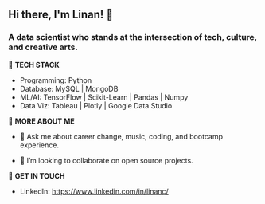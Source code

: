## Hi there, I'm Linan! 👋
### A data scientist who stands at the intersection of tech, culture, and creative arts.

🧰 **TECH STACK**
- Programming: Python
- Database: MySQL | MongoDB
- ML/AI: TensorFlow | Scikit-Learn | Pandas | Numpy 
- Data Viz: Tableau | Plotly | Google Data Studio

🐰 **MORE ABOUT ME**

- 💬 Ask me about career change, music, coding, and bootcamp experience. 

- 👯 I’m looking to collaborate on open source projects.

💌 **GET IN TOUCH**
- LinkedIn: https://www.linkedin.com/in/linanc/


<!--
**linanpy/linanpy** is a ✨ _special_ ✨ repository because its `README.md` (this file) appears on your GitHub profile.

Here are some ideas to get you started:

- 🔭 I’m currently working on ...
- 🌱 I’m currently learning ...
- 👯 I’m looking to collaborate on ...
- 🤔 I’m looking for help with ...
- 💬 Ask me about ...
- 📫 How to reach me: ...
- 😄 Pronouns: ...
- ⚡ Fun fact: ...
-->
